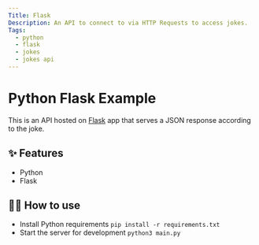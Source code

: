 ```yaml
---
Title: Flask
Description: An API to connect to via HTTP Requests to access jokes.
Tags:
  - python
  - flask
  - jokes
  - jokes api
---
```


# Python Flask Example

This is an API hosted on [Flask](https://flask.palletsprojects.com/en/1.1.x/) app that serves a JSON response according to the joke.

## ✨ Features

- Python
- Flask

## 💁‍♀️ How to use

- Install Python requirements `pip install -r requirements.txt`
- Start the server for development `python3 main.py`
